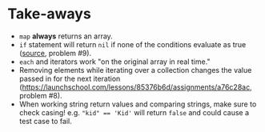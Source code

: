 # Take-aways

- `map` **always** returns an array. 
- `if` statement will return `nil` if none of the conditions evaluate as true ([source](https://launchschool.com/lessons/85376b6d/assignments/fd13de08), problem #9). 
- `each` and iterators work "on the original array in real time." 
- Removing elements while iterating over a collection changes the value passed in for the next iteration (https://launchschool.com/lessons/85376b6d/assignments/a76c28ac, problem #8).  
- When working string return values and comparing strings, make sure to check casing! e.g. `"kid" == 'Kid'` will return `false` and could cause a test case to fail. 

